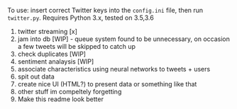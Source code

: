 To use: insert correct Twitter keys into the `config.ini` file, then run `twitter.py`.
Requires Python 3.x, tested on 3.5,3.6

1. twitter streaming [x]
2. jam into db [WIP] - queue system found to be unnecessary, on occasion a few tweets will be skipped to catch up
3. check duplicates [WIP]
4. sentiment analaysis [WIP]
5. associate characteristics using neural networks to tweets + users
6. spit out data
7. create nice UI (HTML?) to present data or something like that
8. other stuff im compeltely forgetting
9. Make this readme look better
